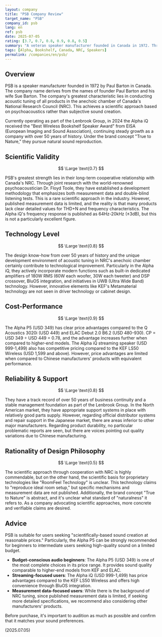 ```yaml
---
layout: company
title: "PSB Company Review"
target_name: "PSB"
company_id: psb
lang: en
ref: psb
date: 2025-07-05
rating: [3.7, 0.7, 0.8, 0.9, 0.8, 0.5]
summary: "A veteran speaker manufacturer founded in Canada in 1972. Through founder Paul Barton's design philosophy and cooperation with the National Research Council (NRC), they have built a reputation for acoustic design based on scientific evidence. The overwhelming cost-performance of the Alpha P5 is noteworthy, but compared to other companies, there are areas where they fall behind in technological innovation and brand power. While their development stance in close cooperation with Canadian acoustic research institutions is commendable, their overall competitiveness can be said to be moderate."
tags: [Alpha, Bookshelf, Canada, NRC, Speakers]
permalink: /companies/en/psb/
---
```

## Overview

PSB is a speaker manufacturer founded in 1972 by Paul Barton in Canada. The company name derives from the names of founder Paul Barton and his wife Sue Barton. The company's greatest characteristic lies in conducting acoustic tuning of all products in the anechoic chamber of Canada's National Research Council (NRC). This achieves a scientific approach based on psychoacoustics rather than subjective sound creation.

Currently operating as part of the Lenbrook Group, in 2024 the Alpha iQ received the "Best Wireless Bookshelf Speaker Award" from EISA (European Imaging and Sound Association), continuing steady growth as a company with over 50 years of history. Under the brand concept "True to Nature," they pursue natural sound reproduction.

## Scientific Validity

$$ \Large \text{0.7} $$

PSB's greatest strength lies in their long-term cooperative relationship with Canada's NRC. Through joint research with the world-renowned psychoacoustician Dr. Floyd Toole, they have established a development methodology that emphasizes both measurement data and double-blind listening tests. This is a rare scientific approach in the industry. However, published measurement data is limited, and the reality is that many products lack clear detailed values for THD+N and frequency characteristics. The Alpha iQ's frequency response is published as 64Hz-20kHz (±3dB), but this is not a particularly excellent figure.

## Technology Level

$$ \Large \text{0.8} $$

The design know-how from over 50 years of history and the unique development environment of acoustic tuning in NRC's anechoic chamber certainly contribute to technological improvement. Particularly in the Alpha iQ, they actively incorporate modern functions such as built-in dedicated amplifiers of 180W RMS (60W each woofer, 30W each tweeter) and DSP crossover, BluOS integration, and initiatives in UWB (Ultra Wide Band) technology. However, innovative elements like KEF's Metamaterial technology are not seen in driver technology or cabinet design.

## Cost-Performance

$$ \Large \text{0.9} $$

The Alpha P5 (USD 349) has clear price advantages compared to the Q Acoustics 3020i (USD 449) and ELAC Debut 2.0 B6.2 (USD 480-930). CP = USD 349 ÷ USD 449 = 0.78, and the advantage increases further when compared to higher-end models. The Alpha iQ streaming speaker (USD 999-1,499) also has competitive pricing compared to the KEF LS50 Wireless (USD 1,599 and above). However, price advantages are limited when compared to Chinese manufacturers' products with equivalent performance.

## Reliability & Support

$$ \Large \text{0.8} $$

They have a track record of over 50 years of business continuity and a stable management foundation as part of the Lenbrook Group. In the North American market, they have appropriate support systems in place with relatively good parts supply. However, regarding official distributor systems and repair support in the Japanese market, there are areas inferior to other major manufacturers. Regarding product durability, no particular problematic reports are seen, but there are voices pointing out quality variations due to Chinese manufacturing.

## Rationality of Design Philosophy

$$ \Large \text{0.5} $$

The scientific approach through cooperation with NRC is highly commendable, but on the other hand, the scientific basis for proprietary technologies like "RoomFeel Technology" is unclear. This technology claims to "reproduce ideal room setup," but specific mechanisms and measurement data are not published. Additionally, the brand concept "True to Nature" is abstract, and it's unclear what standard of "naturalness" it refers to. As a company advocating scientific approaches, more concrete and verifiable claims are desired.

## Advice

PSB is suitable for users seeking "scientifically-based sound creation at reasonable prices." Particularly, the Alpha P5 can be strongly recommended for beginners to intermediate users seeking high-quality sound on a limited budget.

- **Budget-conscious audio beginners**: The Alpha P5 (USD 349) is one of the most complete choices in its price range. It provides sound quality comparable to higher-end models from KEF and ELAC.
- **Streaming-focused users**: The Alpha iQ (USD 999-1,499) has price advantages compared to the KEF LS50 Wireless and offers high convenience through BluOS integration.
- **Measurement data-focused users**: While there is the background of NRC tuning, since published measurement data is limited, if seeking more detailed specifications, we recommend also considering other manufacturers' products.

Before purchase, it's important to audition as much as possible and confirm that it matches your sound preferences.

(2025.07.05)